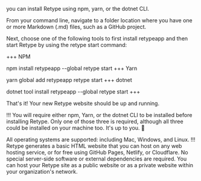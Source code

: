 you can install Retype using npm, yarn, or the dotnet CLI.

From your command line, navigate to a folder location where you have one or more Markdown (.md) files, such as a GitHub project.

Next, choose one of the following tools to first install retypeapp and then start Retype by using the retype start command:

+++ NPM

npm install retypeapp --global
retype start
+++ Yarn

yarn global add retypeapp
retype start
+++ dotnet

dotnet tool install retypeapp --global
retype start
+++

That's it! Your new Retype website should be up and running.

!!! You will require either npm, Yarn, or the dotnet CLI to be installed before installing Retype. Only one of those three is required, although all three could be installed on your machine too. It's up to you. 🙌

All operating systems are supported: including Mac, Windows, and Linux. !!!
Retype generates a basic HTML website that you can host on any web hosting service, or for free using GitHub Pages, Netlify, or Cloudflare. No special server-side software or external dependencies are required. You can host your Retype site as a public website or as a private website within your organization's network.
